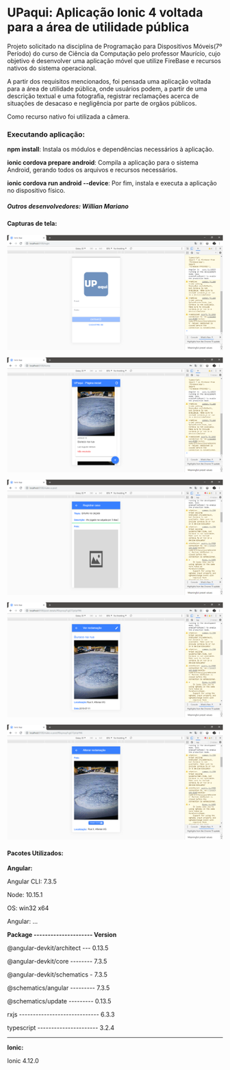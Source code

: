 # UPaqui: Aplicação Ionic 4 voltada para a área de utilidade pública

  Projeto solicitado na disciplina de Programação para Dispositivos Móveis(7º Período) do curso de Ciência da Computação pelo professor Maurício, cujo objetivo é desenvolver uma aplicação móvel que utilize FireBase e recursos nativos do sistema operacional. 
  
  A partir dos requisitos mencionados, foi pensada uma aplicação voltada para a área de utilidade pública, onde usuários podem, a partir de uma descrição textual e uma fotografia, registrar reclamações acerca de situações de desacaso e negligência por parte de orgãos públicos. 
  
  Como recurso nativo foi utilizada a câmera.
  
### Executando aplicação:

**npm install**:
Instala os módulos e dependências necessários à aplicação.

**ionic cordova prepare android**:
Compila a aplicação para o sistema Android, gerando todos os arquivos e recursos necessários.

**ionic cordova run android --device**:
Por fim, instala e executa a aplicação no dispositivo físico. 


##### Outros desenvolvedores: Willian Mariano

#### Capturas de tela: 

![Captura](screenshots/captura_login.png)

![Captura](screenshots/captura_home.png)

![Captura](screenshots/captura_nova_reclamacao.png)

![Captura](screenshots/captura_detalhes.png)

![Captura](screenshots/captura_alterar.png)

#### Pacotes Utilizados:

**Angular:**

Angular CLI: 7.3.5

Node: 10.15.1

OS: win32 x64

Angular:
...

**Package --------------------- Version**

@angular-devkit/architect --- 0.13.5

@angular-devkit/core -------- 7.3.5

@angular-devkit/schematics - 7.3.5

@schematics/angular --------- 7.3.5

@schematics/update --------- 0.13.5

rxjs ----------------------------- 6.3.3

typescript ---------------------- 3.2.4

----------------------------------------------

**Ionic:**

Ionic 4.12.0
